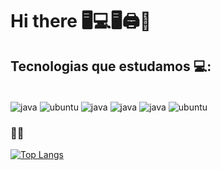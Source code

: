 # Hi there 🖥💻🖥🖨👋

## Tecnologias que estudamos 💻:
<div style="display : inline_block"><br/>
  <img align="center" alt="java" src="https://img.shields.io/badge/Shell_Script-121011?style=for-the-badge&logo=gnu-bash&logoColor=white" />
  <img align="center" alt="ubuntu" src="https://img.shields.io/badge/SQLite-07405E?style=for-the-badge&logo=sqlite&logoColor=white" />
  <img align="center" alt="java" src="https://img.shields.io/badge/apache%20netbeans-1B6AC6?style=for-the-badge&logo=apache%20netbeans%20IDE&logoColor=white" />
  <img align="center" alt="java" src="https://img.shields.io/badge/Android_Studio-3DDC84?style=for-the-badge&logo=android-studio&logoColor=white" />
  <img align="center" alt="java" src="https://img.shields.io/badge/Java-ED8B00?style=for-the-badge&logo=openjdk&logoColor=white" />
  <img align="center" alt="ubuntu" src="https://img.shields.io/badge/Ubuntu-E95420?style=for-the-badge&logo=ubuntu&logoColor=white" />
</div>

### 🐱‍💻

[![Top Langs](https://github-readme-stats.vercel.app/api/top-langs/?username=y-leandro&layout=compact)](https://github.com/anuraghazra/github-readme-stats)
